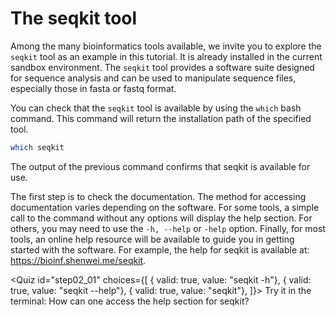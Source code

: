 <script>
import Quiz from "components/Quiz.svelte";
import Execute from "components/Execute.svelte";
</script>

# The seqkit tool

Among the many bioinformatics tools available, we invite you to explore the `seqkit` tool as an example in this tutorial. It is already installed in the current sandbox environment.
The `seqkit` tool provides a software suite designed for sequence analysis and can be used to manipulate sequence files, especially those in fasta or fastq format.

You can check that the `seqkit` tool is available by using the `which` bash command. This command will return the installation path of the specified tool.

```bash
which seqkit
```

The output of the previous command confirms that seqkit is available for use.


The first step is to check the documentation. The method for accessing documentation varies depending on the software. For some tools, a simple call to the command without any options will display the help section. For others, you may need to use the `-h, --help` or `-help` option. Finally, for most tools, an online help resource will be available to guide you in getting started with the software. For example, the help for seqkit is available at: https://bioinf.shenwei.me/seqkit.

<Quiz id="step02_01" choices={[
         { valid: true, value: "seqkit -h"},
         { valid: true, value: "seqkit --help"},
         { valid: true, value: "seqkit"},
]}>
        <span slot="prompt">
	Try it in the terminal: How can one access the help section for seqkit?
        </span>
</Quiz>


